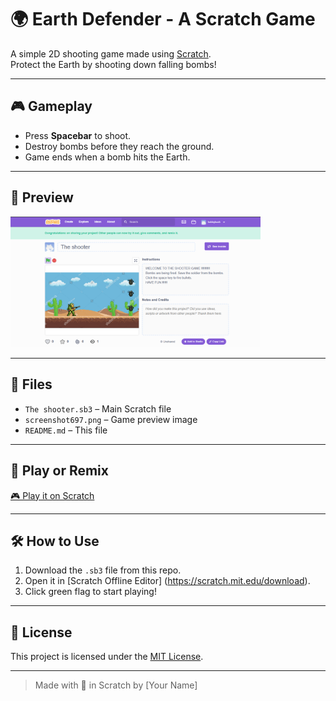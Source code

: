 # 🌍 Earth Defender - A Scratch Game

A simple 2D shooting game made using [Scratch](https://scratch.mit.edu/).  
Protect the Earth by shooting down falling bombs!

---

## 🎮 Gameplay

- Press <b>Spacebar</b> to shoot.
- Destroy bombs before they reach the ground.
- Game ends when a bomb hits the Earth.

---

## 📸 Preview

<img src="Screenshot (697).png" alt="Game Preview" width="400" />

---

## 📁 Files

- <code>The shooter.sb3</code> – Main Scratch file  
- <code>screenshot697.png</code> – Game preview image  
- <code>README.md</code> – This file

---

## 🔗 Play or Remix

<a href="https://scratch.mit.edu/projects/YOUR_PROJECT_ID" target="_blank">
🎮 Play it on Scratch
</a>

---

## 🛠 How to Use

1. Download the `.sb3` file from this repo.
2. Open it in [Scratch Offline Editor] (https://scratch.mit.edu/download).
3. Click green flag to start playing!

---

## 📄 License

This project is licensed under the [MIT License](LICENSE).

---

> Made with 💙 in Scratch by [Your Name]
